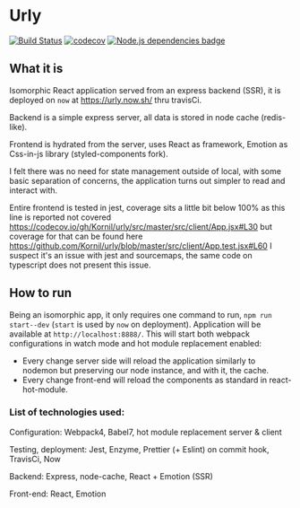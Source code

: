 # Urly

[![Build Status](https://travis-ci.org/Kornil/urly.svg?branch=master)](https://travis-ci.org/Kornil/personal-website)
[![codecov](https://codecov.io/gh/Kornil/urly/branch/master/graph/badge.svg)](https://codecov.io/gh/Kornil/personal-website)
[![Node.js dependencies badge](https://david-dm.org/kornil/urly.svg)](https://david-dm.org)

## What it is 

Isomorphic React application served from an express backend (SSR), it is deployed on `now` at https://urly.now.sh/ thru travisCi.

Backend is a simple express server, all data is stored in node cache (redis-like).

Frontend is hydrated from the server, uses React as framework, Emotion as Css-in-js library (styled-components fork).

I felt there was no need for state management outside of local, with some basic separation of concerns, the application turns out simpler to read and interact with.

Entire frontend is tested in jest, coverage sits a little bit below 100% as this line is reported not covered https://codecov.io/gh/Kornil/urly/src/master/src/client/App.jsx#L30 but coverage for that can be found here https://github.com/Kornil/urly/blob/master/src/client/App.test.jsx#L60 I suspect it's an issue with jest and sourcemaps, the same code on typescript does not present this issue.


## How to run

Being an isomorphic app, it only requires one command to run, `npm run start--dev` (`start` is used by `now` on deployment).
Application will be available at `http://localhost:8888/`.
This will start both webpack configurations in watch mode and hot module replacement enabled:
- Every change server side will reload the application similarly to nodemon but preserving our node instance, and with it, the cache.
- Every change front-end will reload the components as standard in react-hot-module.


### List of technologies used:

Configuration: Webpack4, Babel7, hot module replacement server & client

Testing, deployment: Jest, Enzyme, Prettier (+ Eslint) on commit hook, TravisCi, Now

Backend: Express, node-cache, React + Emotion (SSR)

Front-end: React, Emotion
